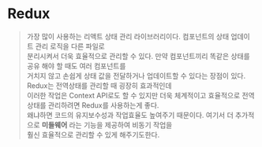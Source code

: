 # Redux
> 가장 많이 사용하는 리액트 상태 관리 라이브러리이다. 컴포넌트의 상태 업데이트 관리 로직을  다른 파일로  
> 분리시켜서 더욱 효율적으로 관리할 수 있다. 만약 컴포넌트끼리 똑같은 상태를 공유 해야 할 때도 여러 컴포넌트를  
> 거치지 않고 손쉽게 상태 값을 전달하거나 업데이트할 수 있다는 장점이 있다. Redux는 전역상태를 관리할 때 굉장히 효과적인데  
> 이러한 작업은 Context API로도 할 수 있지만 더욱 체계적이고 효율적으로 전역 상태를 관리하려면 Redux를 사용하는게 좋다.  
> 왜냐하면 코드의 유지보수성과 작업효율도 높여주기 때문이다. 여기서 더 추가적으로 __미들웨어__ 라는 기능을 제공하여 비동기 작업을  
> 훨신 효율적으로 관리할 수 있게 해주기도한다.
